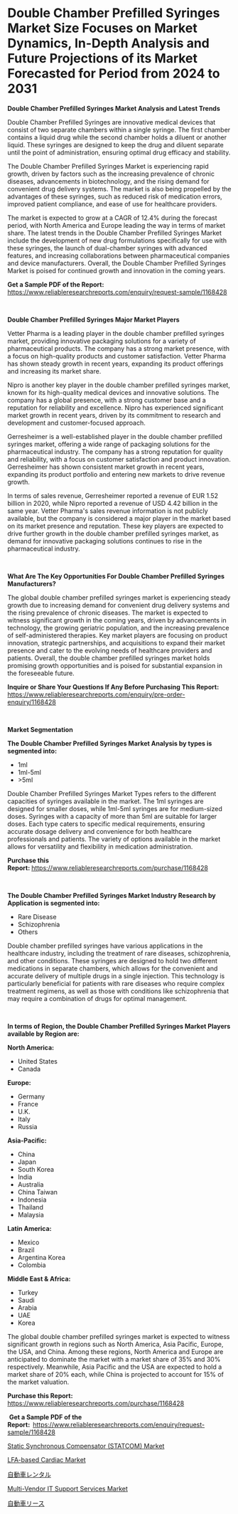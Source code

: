 <p><h1>Double Chamber Prefilled Syringes Market Size Focuses on Market Dynamics, In-Depth Analysis and Future Projections of its Market Forecasted for Period from 2024 to 2031</h1></p><p><strong>Double Chamber Prefilled Syringes Market Analysis and Latest Trends</strong></p>
<p><p>Double Chamber Prefilled Syringes are innovative medical devices that consist of two separate chambers within a single syringe. The first chamber contains a liquid drug while the second chamber holds a diluent or another liquid. These syringes are designed to keep the drug and diluent separate until the point of administration, ensuring optimal drug efficacy and stability.</p><p>The Double Chamber Prefilled Syringes Market is experiencing rapid growth, driven by factors such as the increasing prevalence of chronic diseases, advancements in biotechnology, and the rising demand for convenient drug delivery systems. The market is also being propelled by the advantages of these syringes, such as reduced risk of medication errors, improved patient compliance, and ease of use for healthcare providers.</p><p>The market is expected to grow at a CAGR of 12.4% during the forecast period, with North America and Europe leading the way in terms of market share. The latest trends in the Double Chamber Prefilled Syringes Market include the development of new drug formulations specifically for use with these syringes, the launch of dual-chamber syringes with advanced features, and increasing collaborations between pharmaceutical companies and device manufacturers. Overall, the Double Chamber Prefilled Syringes Market is poised for continued growth and innovation in the coming years.</p></p>
<p><strong>Get a Sample PDF of the Report:&nbsp;</strong> <a href="https://www.reliableresearchreports.com/enquiry/request-sample/1168428">https://www.reliableresearchreports.com/enquiry/request-sample/1168428</a></p>
<p>&nbsp;</p>
<p><strong>Double Chamber Prefilled Syringes Major Market Players</strong></p>
<p><p>Vetter Pharma is a leading player in the double chamber prefilled syringes market, providing innovative packaging solutions for a variety of pharmaceutical products. The company has a strong market presence, with a focus on high-quality products and customer satisfaction. Vetter Pharma has shown steady growth in recent years, expanding its product offerings and increasing its market share.</p><p>Nipro is another key player in the double chamber prefilled syringes market, known for its high-quality medical devices and innovative solutions. The company has a global presence, with a strong customer base and a reputation for reliability and excellence. Nipro has experienced significant market growth in recent years, driven by its commitment to research and development and customer-focused approach.</p><p>Gerresheimer is a well-established player in the double chamber prefilled syringes market, offering a wide range of packaging solutions for the pharmaceutical industry. The company has a strong reputation for quality and reliability, with a focus on customer satisfaction and product innovation. Gerresheimer has shown consistent market growth in recent years, expanding its product portfolio and entering new markets to drive revenue growth.</p><p>In terms of sales revenue, Gerresheimer reported a revenue of EUR 1.52 billion in 2020, while Nipro reported a revenue of USD 4.42 billion in the same year. Vetter Pharma's sales revenue information is not publicly available, but the company is considered a major player in the market based on its market presence and reputation. These key players are expected to drive further growth in the double chamber prefilled syringes market, as demand for innovative packaging solutions continues to rise in the pharmaceutical industry.</p></p>
<p>&nbsp;</p>
<p><strong>What Are The Key Opportunities For Double Chamber Prefilled Syringes Manufacturers?</strong></p>
<p><p>The global double chamber prefilled syringes market is experiencing steady growth due to increasing demand for convenient drug delivery systems and the rising prevalence of chronic diseases. The market is expected to witness significant growth in the coming years, driven by advancements in technology, the growing geriatric population, and the increasing prevalence of self-administered therapies. Key market players are focusing on product innovation, strategic partnerships, and acquisitions to expand their market presence and cater to the evolving needs of healthcare providers and patients. Overall, the double chamber prefilled syringes market holds promising growth opportunities and is poised for substantial expansion in the foreseeable future.</p></p>
<p><strong>Inquire or Share Your Questions If Any Before Purchasing This Report:</strong> <a href="https://www.reliableresearchreports.com/enquiry/pre-order-enquiry/1168428">https://www.reliableresearchreports.com/enquiry/pre-order-enquiry/1168428</a></p>
<p>&nbsp;</p>
<p><strong>Market Segmentation</strong></p>
<p><strong>The Double Chamber Prefilled Syringes Market Analysis by types is segmented into:</strong></p>
<p><ul><li>1ml</li><li>1ml-5ml</li><li>>5ml</li></ul></p>
<p><p>Double Chamber Prefilled Syringes Market Types refers to the different capacities of syringes available in the market. The 1ml syringes are designed for smaller doses, while 1ml-5ml syringes are for medium-sized doses. Syringes with a capacity of more than 5ml are suitable for larger doses. Each type caters to specific medical requirements, ensuring accurate dosage delivery and convenience for both healthcare professionals and patients. The variety of options available in the market allows for versatility and flexibility in medication administration.</p></p>
<p><strong>Purchase this Report:&nbsp;</strong><a href="https://www.reliableresearchreports.com/purchase/1168428">https://www.reliableresearchreports.com/purchase/1168428</a></p>
<p>&nbsp;</p>
<p><strong>The Double Chamber Prefilled Syringes Market Industry Research by Application is segmented into:</strong></p>
<p><ul><li>Rare Disease</li><li>Schizophrenia</li><li>Others</li></ul></p>
<p><p>Double chamber prefilled syringes have various applications in the healthcare industry, including the treatment of rare diseases, schizophrenia, and other conditions. These syringes are designed to hold two different medications in separate chambers, which allows for the convenient and accurate delivery of multiple drugs in a single injection. This technology is particularly beneficial for patients with rare diseases who require complex treatment regimens, as well as those with conditions like schizophrenia that may require a combination of drugs for optimal management.</p></p>
<p>&nbsp;</p>
<p><strong>In terms of Region, the Double Chamber Prefilled Syringes Market Players available by Region are:</strong></p>
<p>
    <p> <strong> North America: </strong>
        <ul>
            <li>United States</li>
            <li>Canada</li>
        </ul>
        </p> 
    <p> <strong> Europe: </strong>
        <ul>
            <li>Germany</li>
            <li>France</li>
            <li>U.K.</li>
            <li>Italy</li>
            <li>Russia</li>
        </ul>
        </p> 
    <p> <strong> Asia-Pacific: </strong>
        <ul>
            <li>China</li>
            <li>Japan</li>
            <li>South Korea</li>
            <li>India</li>
            <li>Australia</li>
            <li>China Taiwan</li>
            <li>Indonesia</li>
            <li>Thailand</li>
            <li>Malaysia</li>
        </ul>
        </p> 
    <p> <strong> Latin America: </strong>
        <ul>
            <li>Mexico</li>
            <li>Brazil</li>
            <li>Argentina Korea</li>
            <li>Colombia</li>
        </ul>
        </p> 
    <p> <strong> Middle East & Africa: </strong>
        <ul>
            <li>Turkey</li>
            <li>Saudi</li>
            <li>Arabia</li>
            <li>UAE</li>
            <li>Korea</li>
        </ul>
    </p>
    </p>
<p><p>The global double chamber prefilled syringes market is expected to witness significant growth in regions such as North America, Asia Pacific, Europe, the USA, and China. Among these regions, North America and Europe are anticipated to dominate the market with a market share of 35% and 30% respectively. Meanwhile, Asia Pacific and the USA are expected to hold a market share of 20% each, while China is projected to account for 15% of the market valuation.</p></p>
<p><strong>Purchase this Report: </strong><a href="https://www.reliableresearchreports.com/purchase/1168428">https://www.reliableresearchreports.com/purchase/1168428</a></p>
<p>&nbsp;<strong>Get a Sample PDF of the Report:&nbsp;&nbsp;</strong><a href="https://www.reliableresearchreports.com/enquiry/request-sample/1168428">https://www.reliableresearchreports.com/enquiry/request-sample/1168428</a></p>
<p><strong></strong></p>
<p><p><a href="https://view.publitas.com/reportprime-1/decoding-the-static-synchronous-compensator-statcom-market-a-deep-dive-into-the-latest-market-trends-market-segmentation-and-competitive-analysis/">Static Synchronous Compensator (STATCOM) Market</a></p><p><a href="https://github.com/angelajermaine/Market-Research-Report-List-2/blob/main/lfa-based-cardiac-market.md">LFA-based Cardiac Market</a></p><p><a href="https://medium.com/@hoped252023/%E8%87%AA%E5%8B%95%E8%BB%8A%E3%83%AC%E3%83%B3%E3%82%BF%E3%83%AB%E5%B8%82%E5%A0%B4%E3%81%AE%E8%A6%8F%E6%A8%A1-cagr-%E3%83%88%E3%83%AC%E3%83%B3%E3%83%89-2024-2030-29945551668f">自動車レンタル</a></p><p><a href="https://github.com/beatblasta/Market-Research-Report-List-2/blob/main/multi-vendor-it-support-services-market.md">Multi-Vendor IT Support Services Market</a></p><p><a href="https://medium.com/@hoped252023/%E8%87%AA%E5%8B%95%E8%BB%8A%E3%83%AA%E3%83%BC%E3%82%B9%E5%B8%82%E5%A0%B4%E3%81%AE%E5%88%86%E6%9E%90-%E3%82%B0%E3%83%AD%E3%83%BC%E3%83%90%E3%83%AB%E7%94%A3%E6%A5%AD%E3%81%AE%E8%A6%96%E7%82%B9%E3%81%A8%E4%BA%88%E6%B8%AC-2024%E5%B9%B4%E3%81%8B%E3%82%892031%E5%B9%B4-f0951caaf77e">自動車リース</a></p></p>